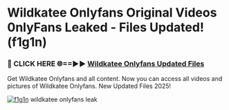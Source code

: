 # Wildkatee Onlyfans Original Videos 0nlyFans Leaked - Files Updated! (f1g1n)

<h3>🔴 CLICK HERE 🌐==►► <a href="https://tinyurl.com/4seja8ks" rel="nofollow">Wildkatee Onlyfans Updated Files</a></h3>

Get Wildkatee Onlyfans and all content. Now you can access all videos and pictures of Wildkatee Onlyfans. New Updated Files 2025!

[![f1g1n](https://i.imgur.com/EWjZXRe.gif)](https://tinyurl.com/4seja8ks)
wildkatee onlyfans leak